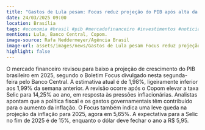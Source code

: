 ```yaml
---
title: "Gastos de Lula pesam: Focus reduz projeção do PIB após alta da Selic"
date: 24/03/2025 09:00
location: Brasília
tags: #economia #brasil #pib #mercadofinanceiro #investimentos #noticias #bancocentral #inflacao #selic #boletimfocus #abc360noticias
mentions: Lula, Banco Central, Copom.
image-source: Rafa Neddermeyer/Agência Brasil
image-url: assets/images/news/Gastos de Lula pesam Focus reduz projeção do PIB após alta da Selic.jpg
highlight: false
---
```


O mercado financeiro revisou para baixo a projeção de crescimento do PIB brasileiro em 2025, segundo o Boletim Focus divulgado nesta segunda-feira pelo Banco Central. A estimativa atual é de 1,98%, ligeiramente inferior aos 1,99% da semana anterior. A revisão ocorre após o Copom elevar a taxa Selic para 14,25% ao ano, em resposta às pressões inflacionárias. Analistas apontam que a política fiscal e os gastos governamentais têm contribuído para o aumento da inflação. O Focus também indica uma leve queda na projeção da inflação para 2025, agora em 5,65%. A expectativa para a Selic no fim de 2025 é de 15%, enquanto o dólar deve fechar o ano a R$ 5,95.
